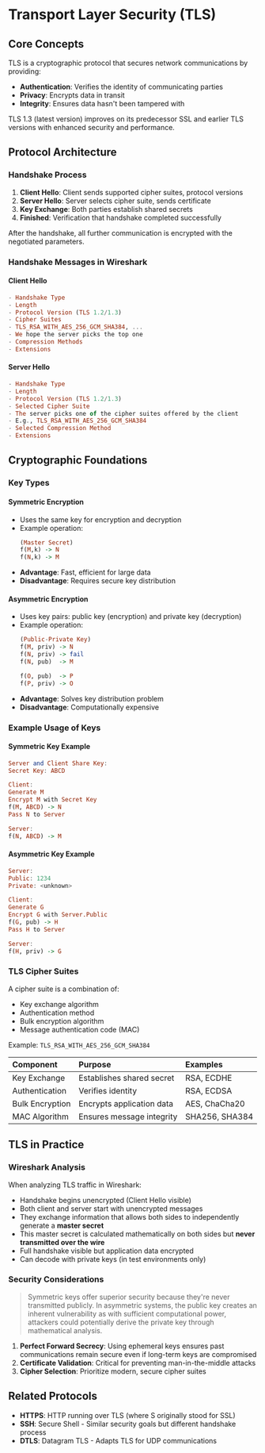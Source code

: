 # Transport Layer Security (TLS)

## Core Concepts

TLS is a cryptographic protocol that secures network communications by providing:
- **Authentication**: Verifies the identity of communicating parties
- **Privacy**: Encrypts data in transit
- **Integrity**: Ensures data hasn't been tampered with

TLS 1.3 (latest version) improves on its predecessor SSL and earlier TLS versions with enhanced security and performance.

## Protocol Architecture

### Handshake Process
1. **Client Hello**: Client sends supported cipher suites, protocol versions
2. **Server Hello**: Server selects cipher suite, sends certificate
3. **Key Exchange**: Both parties establish shared secrets
4. **Finished**: Verification that handshake completed successfully

After the handshake, all further communication is encrypted with the negotiated parameters.

### Handshake Messages in Wireshark

#### Client Hello
```Haskell
- Handshake Type
- Length
- Protocol Version (TLS 1.2/1.3)
- Cipher Suites
- TLS_RSA_WITH_AES_256_GCM_SHA384, ...
- We hope the server picks the top one
- Compression Methods
- Extensions
```

#### Server Hello
```Haskell
- Handshake Type
- Length
- Protocol Version (TLS 1.2/1.3)
- Selected Cipher Suite
- The server picks one of the cipher suites offered by the client
- E.g., TLS_RSA_WITH_AES_256_GCM_SHA384
- Selected Compression Method
- Extensions
```

## Cryptographic Foundations

### Key Types

#### Symmetric Encryption
- Uses the same key for encryption and decryption
- Example operation:
    ```Haskell
    (Master Secret)
    f(M,k) -> N
    f(N,k) -> M
    ```
- **Advantage**: Fast, efficient for large data
- **Disadvantage**: Requires secure key distribution

#### Asymmetric Encryption
- Uses key pairs: public key (encryption) and private key (decryption)
- Example operation:
    ```Haskell
    (Public-Private Key)
    f(M, priv) -> N
    f(N, priv) -> fail
    f(N, pub)  -> M

    f(O, pub)  -> P
    f(P, priv) -> O
    ```
- **Advantage**: Solves key distribution problem
- **Disadvantage**: Computationally expensive

### Example Usage of Keys

#### Symmetric Key Example
```Haskell
Server and Client Share Key:
Secret Key: ABCD

Client:
Generate M
Encrypt M with Secret Key
f(M, ABCD) -> N
Pass N to Server

Server:
f(N, ABCD) -> M
```

#### Asymmetric Key Example
```Haskell
Server:
Public: 1234
Private: <unknown>

Client:
Generate G
Encrypt G with Server.Public
f(G, pub) -> H
Pass H to Server

Server:
f(H, priv) -> G
```

### TLS Cipher Suites

A cipher suite is a combination of:
- Key exchange algorithm
- Authentication method
- Bulk encryption algorithm
- Message authentication code (MAC)

Example: `TLS_RSA_WITH_AES_256_GCM_SHA384`

| Component | Purpose | Examples |
|:----------|:--------|:---------|
| Key Exchange | Establishes shared secret | RSA, ECDHE |
| Authentication | Verifies identity | RSA, ECDSA |
| Bulk Encryption | Encrypts application data | AES, ChaCha20 |
| MAC Algorithm | Ensures message integrity | SHA256, SHA384 |

## TLS in Practice

### Wireshark Analysis

When analyzing TLS traffic in Wireshark:
- Handshake begins unencrypted (Client Hello visible)
- Both client and server start with unencrypted messages
- They exchange information that allows both sides to independently generate a **master secret**
- This master secret is calculated mathematically on both sides but **never transmitted over the wire**
- Full handshake visible but application data encrypted
- Can decode with private keys (in test environments only)

### Security Considerations

> Symmetric keys offer superior security because they're never transmitted publicly. In asymmetric systems, the public key creates an inherent vulnerability as with sufficient computational power, attackers could potentially derive the private key through mathematical analysis.

1. **Perfect Forward Secrecy**: Using ephemeral keys ensures past communications remain secure even if long-term keys are compromised
2. **Certificate Validation**: Critical for preventing man-in-the-middle attacks
3. **Cipher Selection**: Prioritize modern, secure cipher suites

## Related Protocols

- **HTTPS**: HTTP running over TLS (where S originally stood for SSL)
- **SSH**: Secure Shell - Similar security goals but different handshake process
- **DTLS**: Datagram TLS - Adapts TLS for UDP communications
